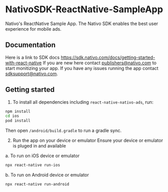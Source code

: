 # NativoSDK-ReactNative-SampleApp

Nativo's ReactNative Sample App. The Nativo SDK enables the best user experience for mobile ads.

## Documentation
Here is a link to SDK docs https://sdk.nativo.com/docs/getting-started-with-react-native 
If you are new here contact publishers@nativo.com to start monitizing your app. 
If you have any issues running the app contact sdksupport@nativo.com.

## Getting started
1. To install all dependencies including `react-native-nativo-ads`, run:

```bash
npm install
cd ios
pod install
```

Then open `/android/build.gradle` to run a gradle sync.


2. Run the app on your device or emulator
Ensure your device or emulator is pluged in and available 

  a. To run on iOS device or emulator
```bash
npx react-native run-ios
```
  b. To run on Android device or emulator
```bash
npx react-native run-android
```




